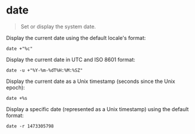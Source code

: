 date
====

> Set or display the system date.

Display the current date using the default locale's format:

    date +"%c"

Display the current date in UTC and ISO 8601 format:

    date -u +"%Y-%m-%dT%H:%M:%SZ"

Display the current date as a Unix timestamp (seconds since the Unix epoch):

    date +%s

Display a specific date (represented as a Unix timestamp) using the default format:

    date -r 1473305798
